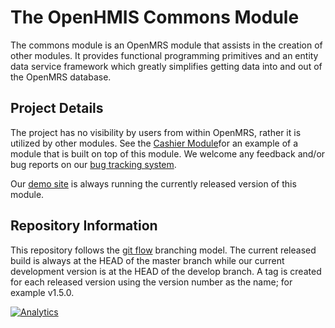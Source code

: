 # The OpenHMIS Commons Module
The commons module is an OpenMRS module that assists in the creation of other modules. It provides functional programming primitives and an entity data service framework which greatly simplifies getting data into and out of the OpenMRS database.

## Project Details
The project has no visibility by users from within OpenMRS, rather it is utilized by other modules. See the [Cashier Module][0]for an example of a module that is built on top of this module. We welcome any feedback and/or bug reports on our [bug tracking system][2].  

Our [demo site][1] is always running the currently released version of this module. 

## Repository Information
This repository follows the [git flow][3] branching model.  The current released build is always at the HEAD of the master branch while our current development version is at the HEAD of the develop branch.  A tag is created for each released version using the version number as the name; for example v1.5.0.

[0]: https://github.com/OpenHMIS/openmrs-module-openhmis.cashier
[1]: http://openmrs.openhmisafrica.org
[2]: http://issues.openhmisafrica.org
[3]: https://github.com/nvie/gitflow

[![Analytics](https://ga-beacon.appspot.com/UA-46919671-2/openmrs-module-openhmis.commons/readme)](https://github.com/igrigorik/ga-beacon)
